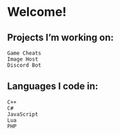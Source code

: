 # Welcome!

## Projects I’m working on:

    Game Cheats
    Image Host
    Discord Bot

    
## Languages I code in:

    C++
    C#
    JavaScript
    Lua
    PHP
    
